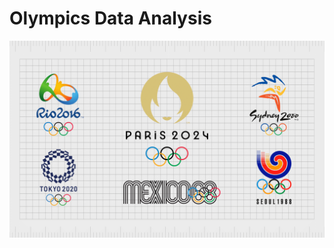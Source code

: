 # Olympics Data Analysis

![image alt](https://github.com/Sadat-Shakeeb/Olympics-Analysis-Web-app/blob/b14f976fc8497b6e7410c275ad76f809b5157ec3/Olympic-Logos-1.png)
